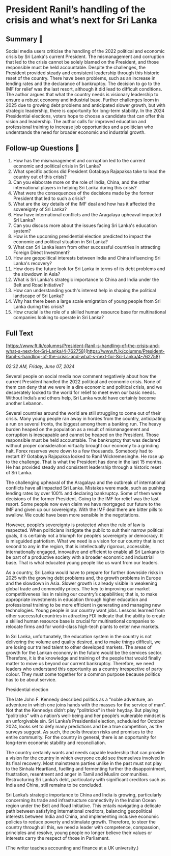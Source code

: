 # President Ranil’s handling of the crisis and what’s next for Sri Lanka

## Summary 🤖

Social media users criticise the handling of the 2022 political and economic crisis by Sri Lanka's current President. The mismanagement and corruption that led to the crisis cannot be solely blamed on the President, and those responsible must be held accountable. Despite the challenges, the President provided steady and consistent leadership through this historic reset of the country. There have been problems, such as an increase in lending rates and the declarance of bankruptcy. The decision to go to the IMF for relief was the last resort, although it did lead to difficult conditions. The author argues that what the country needs is visionary leadership to ensure a robust economy and industrial base. Further challenges loom in 2025 due to growing debt problems and anticipated slower growth, but with strategic leadership, there is opportunity for long-term stability. In the 2024 Presidential elections, voters hope to choose a candidate that can offer this vision and leadership. The author calls for improved education and professional training to increase job opportunities and a politician who understands the need for broader economic and industrial growth.


## Follow-up Questions 🤖

1. How has the mismanagement and corruption led to the current economic and political crisis in Sri Lanka? 
2. What specific actions did President Gotabaya Rajapaksa take to lead the country out of this crisis?
3. Can you elaborate more on the role of India, China, and the other international players in helping Sri Lanka during this crisis?
4. What were the consequences of the decisions made by the former President that led to such a crisis?
5. What are the key details of the IMF deal and how has it affected the sovereignty of Sri Lanka? 
6. How have international conflicts and the Aragalaya upheaval impacted Sri Lanka? 
7. Can you discuss more about the issues facing Sri Lanka's education system? 
8. How is the upcoming presidential election predicted to impact the economic and political situation in Sri Lanka?
9. What can Sri Lanka learn from other successful countries in attracting Foreign Direct Investment?
10. How are geopolitical interests between India and China influencing Sri Lanka's recovery?
11. How does the future look for Sri Lanka in terms of its debt problems and the slowdown in Asia?
12. What is Sri Lanka's strategic importance to China and India under the Belt and Road Initiative?
13. How can understanding youth's interest help in shaping the political landscape of Sri Lanka?
14. Why has there been a large scale emigration of young people from Sri Lanka during this crisis?
15. How crucial is the role of a skilled human resource base for multinational companies looking to operate in Sri Lanka?

## Full Text

[https://www.ft.lk/columns/President-Ranil-s-handling-of-the-crisis-and-what-s-next-for-Sri-Lanka/4-762758](https://www.ft.lk/columns/President-Ranil-s-handling-of-the-crisis-and-what-s-next-for-Sri-Lanka/4-762758)

*02:32 AM, Friday, June 07, 2024*

Several people on social media now comment negatively about how the current President handled the 2022 political and economic crisis. None of them can deny that we were in a dire economic and political crisis, and we desperately looked to the world for relief to meet even our basic needs. Without India’s and others help, Sri Lanka would have certainly become another Lebanon.

Several countries around the world are still struggling to come out of their crisis. Many young people ran away in hordes from the country, anticipating a run on several fronts, the biggest among them a banking run. The heavy burden heaped on the population as a result of mismanagement and corruption is inescapable and cannot be heaped on the President. Those responsible must be held accountable. The bankruptcy that was declared without proper consideration virtually brought our economy to a grinding halt. Forex reserves were down to a few thousands. Somebody had to restart it? Gotabaya Rajapaksa looked to Ranil Wickremesinghe. He rose up to the challenge. That is what the President has done in the last 15 months. He has provided steady and consistent leadership through a historic reset of Sri Lanka.

The challenging upheaval of the Aragalaya and the outbreak of international conflicts have all impacted Sri Lanka. Mistakes were made, such as pushing lending rates by over 100% and declaring bankruptcy. Some of them were decisions of the former President. Going to the IMF for relief was the last resort. Some people now even claim we have mortgaged our future to the IMF and given up our sovereignty. With the IMF deal there are bitter pills to swallow. We could have been more sensible in the negotiations.

However, people’s sovereignty is protected when the rule of law is respected. When politicians instigate the public to suit their narrow political goals, it is certainly not a triumph for people’s sovereignty or democracy. It is misguided patriotism. What we need is a vision for our country that is not second to any in the region, that is intellectually rigorous, accessible, internationally engaged, innovative and efficient to enable all Sri Lankans to be part of a productive society with a broader economic and industrial base. That is what educated young people like us want from our leaders.

As a country, Sri Lanka would have to prepare for further downside risks in 2025 with the growing debt problems and, the growth problems in Europe and the slowdown in Asia. Slower growth is already visible in weakening global trade and commodity prices. The key to improving our market competitiveness lies in raising our country’s capabilities; that is, to make appropriate investments in education through higher education and professional training to be more efficient in generating and managing new technologies. Young people in our country want jobs. Lessons learned from other successful countries in attracting FDI indicate that the ability to create a skilled human resource base is crucial for multinational companies to relocate firms and for world-class high-tech plants to enter new markets.

In Sri Lanka, unfortunately, the education system in the country is not delivering the volume and quality desired, and to make things difficult, we are losing our trained talent to other developed markets. The areas of growth for the Lankan economy in the future would be the services sector. Therefore, it is the knowledge and training of the people that would finally matter to move us beyond our current bankruptcy. Therefore, we need leaders who understand this opportunity as a country irrespective of party colour. They must come together for a common purpose because politics has to be about service.

Presidential election

The late John F. Kennedy described politics as a “noble adventure, an adventure in which one joins hands with the masses for the service of man”. Not that the Kennedys didn’t play “politricks” in their heyday. But playing “politricks” with a nation’s well-being and her people’s vulnerable mindset is an unforgivable sin. Sri Lanka’s Presidential election, scheduled for October 2024, looks set to defy many predictions and be a true competition, as the surveys suggest. As such, the polls threaten risks and promises to the entire community. For the country in general, there is an opportunity for long-term economic stability and reconciliation.

The country certainly wants and needs capable leadership that can provide a vision for the country in which everyone could see themselves involved in its final recovery. Most mainstream parties unlike in the past must not play to the Sinhala Heartland, fuelling and fermenting further the disappointment, frustration, resentment and anger in Tamil and Muslim communities. Restructuring Sri Lanka’s debt, particularly with significant creditors such as India and China, still remains to be concluded.

Sri Lanka’s strategic importance to China and India is growing, particularly concerning its trade and infrastructure connectivity in the Indian Ocean region under the Belt and Road Initiative. This entails navigating a delicate path between satisfying international creditors, balancing geopolitical interests between India and China, and implementing inclusive economic policies to reduce poverty and stimulate growth. Therefore, to steer the country through all this, we need a leader with competence, compassion, principles and resolve, young people no longer believe their values or interests carry the respect of those in Parliament.

(The writer teaches accounting and finance at a UK university.)

